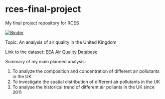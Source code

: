 # rces-final-project
My final project repository for RCES


[![Binder](https://mybinder.org/badge_logo.svg)](https://mybinder.org/v2/gh/davidsun123456/rces-final-project/HEAD)


Topic: An analysis of air quality in the United Kingdom 

Link to the dataset: [EEA Air Quality Database](https://www.eea.europa.eu/data-and-maps/data/aqereporting-8)

Summary of my main planned analysis:
1. To analyze the composition and concentration of different air pollutants in the UK 
2. To investigate the spatial distribution of different air pollutants in the UK
3. To analyse the historical trend of different air pollants in the UK since 2011 
